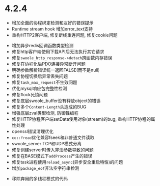 # 4.2.4

+ 增加全面的协程绑定检测和友好的错误提示
+ Runtime stream hook 增加error_text支持
+ 重构HTTP2客户端, 修复断线重连问题, 修复cookie问题
* 增加异步redis回调函数类型检测
* 修复http客户端使用下载API后无法执行其它请求
* 修复`swoole_http_response->detach`跨函数内存错误
* 修复在协程化后PDO连接异常断开问题
* 明确参数解析错误统一返回FALSE(而不是null)
* 修复协程切换后异常丢失问题
* 修复`task_max_request`不生效问题
* 优化mysql响应包完整性检测
* 修复flock死锁问题
* 修复底层swoole_buffer没有释放object的错误
* 修复多个`Content-Length`头造成的BUG
* 增强底层zval类型检测, 防御性编程
* 修复HTTP协程客户端setData使用对象(stream)的bug, 重构HTTP协程的属性处理
* openssl错误清理优化
* `co::fread`优化兼容fseek和非普通文件读取
* swoole_server TCP和UDP模式分离
* 修复创建server时传入非法参数导致的问题
* 修复在BASE模式下`addProcess`产生的错误
* 修复task进程使用`reload_async`(异步安全重启特性)的问题
* 增加`package_eof`非法空字符串检测
- 移除弃用的多线程模式的代码

